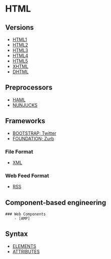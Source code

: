 # HTML

## Versions
- [HTML1]()
- [HTML2]()
- [HTML3]()
- [HTML4]()
- [HTML5]()
- [XHTML]()
- [DHTML]()

## Preprocessors
- [HAML]()
- [NUNJUCKS]()

<!-- ### Resources -->
<!-- https://css-tricks.com/comparing-html-preprocessor-features/ -->

## Frameworks
- [BOOTSTRAP; Twitter]()
- [FOUNDATION; Zurb]()

### File Format

- [XML]()

### Web Feed Format

- [RSS]()

## Component-based engineering
    ### Web Components
        - [AMP]

## Syntax

- [ELEMENTS]()
- [ATTRIBUTES]()

<!-- ## Resources -->
<!-- https://en.wikipedia.org/wiki/HTML -->
<!-- https://www.w3schools.com/html/ -->
<!-- https://www.codecademy.com/learn/learn-html -->
<!-- https://developer.mozilla.org/en-US/docs/Web/HTML -->
<!-- https://code.visualstudio.com/docs/languages/html -->